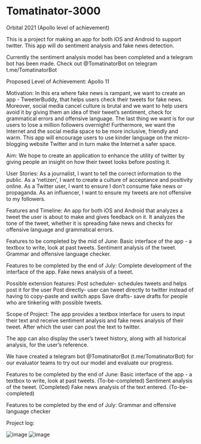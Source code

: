 # Tomatinator-3000
Orbital 2021 (Apollo level of achievement)

This is a project for making an app for both iOS and Android to support twitter.
This app will do sentiment analysis and fake news detection.

Currently the sentiment analysis model has been completed and a telegram bot has been made.
Check out @TomatinatorBot on telegram
t.me/TomatinatorBot

Proposed Level of Achievement: Apollo 11

Motivation:
In this era where fake news is rampant, we want to create an app - TweeterBuddy, that helps users check their tweets for fake news. Moreover, social media cancel culture is brutal and we want to help users avoid it by giving them an idea of their tweet’s sentiment, check for grammatical errors and offensive language. The last thing we want is for our users to lose a million followers overnight! Furthermore, we want the Internet and the social media space to be more inclusive, friendly and warm. This app will encourage users to use kinder language on the micro-blogging website Twitter and in turn make the Internet a safer space. 

Aim: 
We hope to create an application to enhance the utility of twitter by giving people an insight on how their tweet looks before posting it.

User Stories:
As a journalist, I want to tell the correct information to the public.
As a ‘netizen’, I want to create a culture of acceptance and positivity online.
As a Twitter user, I want to ensure I don’t consume fake news or propaganda.
As an influencer, I want to ensure my tweets are not offensive to my followers.

Features and Timeline:
An app for both iOS and Android that analyzes a tweet the user is about to make and gives feedback on it. It analyzes the tone of the tweet, whether it is spreading fake news and checks for offensive language and grammatical errors. 

Features to be completed by the mid of June:
Basic interface of the app - a textbox to write, look at past tweets. 
Sentiment analysis of the tweet.
Grammar and offensive language checker.

Features to be completed by the end of July:
Complete development of the interface of the app.
Fake news analysis of a tweet.

Possible extension features:
Post scheduler- schedules tweets and helps post it for the user
Post directly- user can tweet directly to twitter instead of having to copy-paste and switch apps
Save drafts- save drafts for people who are tinkering with possible tweets. 


Scope of Project:
The app provides a textbox interface for users to input their text and receive sentiment analysis and fake news analysis of their tweet. After which the user can post the text to twitter.

The app can also display the user’s tweet history, along with all historical analysis, for the user’s reference. 

We have created a telegram bot @TomatinatorBot (t.me/TomatinatorBot) for our evaluator teams to try out our model and evaluate our progress.

Features to be completed by the end of June:
Basic interface of the app - a textbox to write, look at past tweets. (To-be-completed)
Sentiment analysis of the tweet. (Completed)
Fake news analysis of the text entered. (To-be-completed)


Features to be completed by the end of July:
Grammar and offensive language checker

Project log: 

![image](https://user-images.githubusercontent.com/77267877/120109674-fe462180-c19c-11eb-8628-765898bfd7e4.png)
![image](https://user-images.githubusercontent.com/77267877/120109706-26358500-c19d-11eb-8d5f-00bc754c668d.png)























